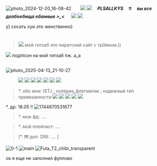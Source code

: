 ![photo_2024-12-20_16-08-42](https://github.com/user-attachments/assets/dc9dfe6b-e514-458a-8b68-eb3c07344be1)
ㅤㅤ![](https://64.media.tumblr.com/5196acefe25bbf3e61cf4f1d2174ca6f/074ea6737b8d636b-2b/s100x200/4a84dc126872ace68e14ef25545baa6d4104e877.pnj)
![](https://64.media.tumblr.com/c33546b95f17f874a9330450c8766b75/57c01b7c1fe1c08b-5f/s100x200/2d71f011c249a6c6f3eb007e9c96925e1474794f.gifv)
ㅤ***PLSALLKYS***ㅤ
❗️❗️
ㅤ***вы все долбоебища ебанные >_<*** ㅤ
![](https://64.media.tumblr.com/c33546b95f17f874a9330450c8766b75/57c01b7c1fe1c08b-5f/s100x200/2d71f011c249a6c6f3eb007e9c96925e1474794f.gifv)
![](https://64.media.tumblr.com/5196acefe25bbf3e61cf4f1d2174ca6f/074ea6737b8d636b-2b/s100x200/4a84dc126872ace68e14ef25545baa6d4104e877.pnj)

у] сосать хуи это женственно)

#

>![](https://camo.githubusercontent.com/0a83463847a3b8e00c892328de65613dc7053456bfd26796f4c8592d300bd691/68747470733a2f2f36342e6d656469612e74756d626c722e636f6d2f36393762303162386434376134323437376339373237346134666466613536382f633966383532636265613237346665362d35332f7337357837355f63312f363833346335393837396632643238346164373137303330326133323231616433303938396133622e67696676)
мой гитхаб это пиратский сайт с тр0яном.)) 

![](https://camo.githubusercontent.com/0a83463847a3b8e00c892328de65613dc7053456bfd26796f4c8592d300bd691/68747470733a2f2f36342e6d656469612e74756d626c722e636f6d2f36393762303162386434376134323437376339373237346134666466613536382f633966383532636265613237346665362d35332f7337357837355f63312f363833346335393837396632643238346164373137303330326133323231616433303938396133622e67696676)
подпiсон на мой гитхаб пж. a_a

##

![photo_2025-04-13_21-10-27](https://github.com/user-attachments/assets/3581c09c-7e2d-420c-860e-8f061c908b0b)

ㅤㅤㅤ![](https://64.media.tumblr.com/22f29b8b5267c490b5c7b9f007c6a356/8827926dd56fd31f-a4/s75x75_c1/5b99f6f12464dec13a6441194d56301d9e1fb529.gifv)
![](https://64.media.tumblr.com/10fc3357c53dd30012f6f041a67fb770/8cefc02fc14f3979-81/s100x200/5b0feb692f41f043dbc704be080831c0ccb839a0.gifv)
![](https://64.media.tumblr.com/8daa24fcc635dad9313ab17b1501ca5d/8cefc02fc14f3979-24/s100x200/e4e473a9c92a7f23e5d3809236d04fd9ce2425ca.gifv)
![](https://64.media.tumblr.com/af7e32b011bc41c33a3b02c19cb12d60/3c5627d4c46ff0c7-e7/s75x75_c1/149dd697fc89a62311d725573c29d04ea0c25d1a.gifv)
![](https://64.media.tumblr.com/8daa24fcc635dad9313ab17b1501ca5d/8cefc02fc14f3979-24/s100x200/e4e473a9c92a7f23e5d3809236d04fd9ce2425ca.gifv)
![](https://64.media.tumblr.com/10fc3357c53dd30012f6f041a67fb770/8cefc02fc14f3979-81/s100x200/5b0feb692f41f043dbc704be080831c0ccb839a0.gifv)
![](https://64.media.tumblr.com/22f29b8b5267c490b5c7b9f007c6a356/8827926dd56fd31f-a4/s75x75_c1/5b99f6f12464dec13a6441194d56301d9e1fb529.gifv)

> *.  обо мне: ISTJ ; холерик_флегматик ; надежный тип привязанности
![](https://64.media.tumblr.com/dcd3edf4d7b517b5487efc25128d069e/00fb8ddee1cc3f2b-f1/s75x75_c1/f03a94c47ebb63f8fad638bdf6442590fbc8013e.gifv)
![](https://private-user-images.githubusercontent.com/207447482/433386814-6a499e16-1e1b-403e-8140-c58b05408122.jpg?jwt=eyJhbGciOiJIUzI1NiIsInR5cCI6IkpXVCJ9.eyJpc3MiOiJnaXRodWIuY29tIiwiYXVkIjoicmF3LmdpdGh1YnVzZXJjb250ZW50LmNvbSIsImtleSI6ImtleTUiLCJleHAiOjE3NDQ2Njk3MDQsIm5iZiI6MTc0NDY2OTQwNCwicGF0aCI6Ii8yMDc0NDc0ODIvNDMzMzg2ODE0LTZhNDk5ZTE2LTFlMWItNDAzZS04MTQwLWM1OGIwNTQwODEyMi5qcGc_WC1BbXotQWxnb3JpdGhtPUFXUzQtSE1BQy1TSEEyNTYmWC1BbXotQ3JlZGVudGlhbD1BS0lBVkNPRFlMU0E1M1BRSzRaQSUyRjIwMjUwNDE0JTJGdXMtZWFzdC0xJTJGczMlMkZhd3M0X3JlcXVlc3QmWC1BbXotRGF0ZT0yMDI1MDQxNFQyMjIzMjRaJlgtQW16LUV4cGlyZXM9MzAwJlgtQW16LVNpZ25hdHVyZT0xMzU4N2U5MzlkMjkxN2UzZTBkMTliMTgwZjAyYzI1ZTA1YTliMjM1NjMxZmU4OTNhZWU5MWExYjQ2Y2EyZGFhJlgtQW16LVNpZ25lZEhlYWRlcnM9aG9zdCJ9.kboluRLM-CcxCutg1GhYzoPkRn9KHz3Ok_5o24H_Ekc)
![](https://camo.githubusercontent.com/92052fbb07f2704a2094d7d30d1c486fee1b5a55bb2aefe107262858b532480a/68747470733a2f2f36342e6d656469612e74756d626c722e636f6d2f37343538316434386637333737653662326438393732316333306166346239352f373364623432373964396564633530662d38632f73313030783230302f393163336436613736353539383865343137623937393366643534663437383732346531343431632e67696676)
![](https://64.media.tumblr.com/013c31d058587f62799e8d07e0580a42/03dea6320b0ffd94-2f/s75x75_c1/de3b8429162e360ef7fce51f7f7558e2f174f4f7.gifv)
![](https://64.media.tumblr.com/3b4630a615ea817cb7c98fe478142fa4/973ae65da9442ff7-03/s75x75_c1/a2b1805a84acd70ea24758b85c8610adf40ceb9f.gifv)

*.  др: 18.05 ‼ 
![1744670531677](https://github.com/user-attachments/assets/d8baab6c-37ad-436c-964a-d3a7e04109e8)



> *.  мои фд: ....

> *.  мой плейлист: ....

> [*.  ❗️❗️❗️ доп. DNI: .... ]


![0-1](https://github.com/user-attachments/assets/3811ac8e-d09f-463e-95a1-acfd60a3d45b)
![main](https://github.com/user-attachments/assets/e261f694-5555-40a2-89f1-83a44e4b7c0f)
![Futa_T2_chibi_transparent](https://github.com/user-attachments/assets/9216767b-ad96-436d-a50c-abdca76b2f9d)

ок я еще не заполнил фуллово











